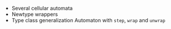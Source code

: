 - Several cellular automata
- Newtype wrappers
- Type class generalization Automaton with `step`, `wrap` and `unwrap`
